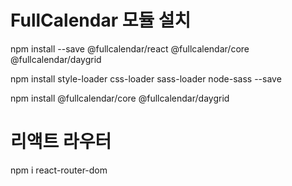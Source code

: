 # FullCalendar 모듈 설치
npm install --save @fullcalendar/react @fullcalendar/core @fullcalendar/daygrid

npm install style-loader css-loader sass-loader node-sass --save

npm install @fullcalendar/core @fullcalendar/daygrid

# 리액트 라우터
npm i react-router-dom
